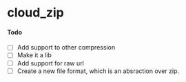 # cloud_zip

#### Todo
- [ ] Add support to other compression
- [ ] Make it a lib
- [ ] Add support for raw url
- [ ] Create a new file format, which is an absraction over zip.
